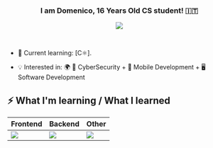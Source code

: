 ### <div align="center" width="200">I am Domenico, 16 Years Old CS student! 🇮🇹</div>

<p align="center">
    <a href="mailto:domenicoavinodeveloper@gmail.com">
        <img src="https://img.shields.io/badge/gmail-%23ff4343.svg?&style=for-the-badge&logo=gmail&logoColor=white" />
    </a>
</p>
  
<br>

- 🧐 Current learning: [C⚛️].

- 💡 Interested in: 🌍 🔐 CyberSecurity + 📴 Mobile Development + 🖥️ Software Development
 

## ⚡ What I'm learning / What I learned

<table>
    <thead>
        <tr>
            <th>Frontend</th>
            <th>Backend</th>
            <th>Other</th>
        </tr>
    </thead>
    <tbody>
        <tr>
            <td>
               <img src="https://img.shields.io/badge/HTML-F4470B?style=for-the-badge&logo=html5&logoColor=white" />
            </td>
            <td>
                <img src="https://img.shields.io/badge/Node.js-43853D?style=for-the-badge&logo=node.js&logoColor=white" />
            </td>
            <td>
                <img src="https://img.shields.io/badge/Python-F7F7F7?style=for-the-badge&logo=python&logoColor=3776AB" /> 
            </td>
        </tr>
    </tbody>
</table>
